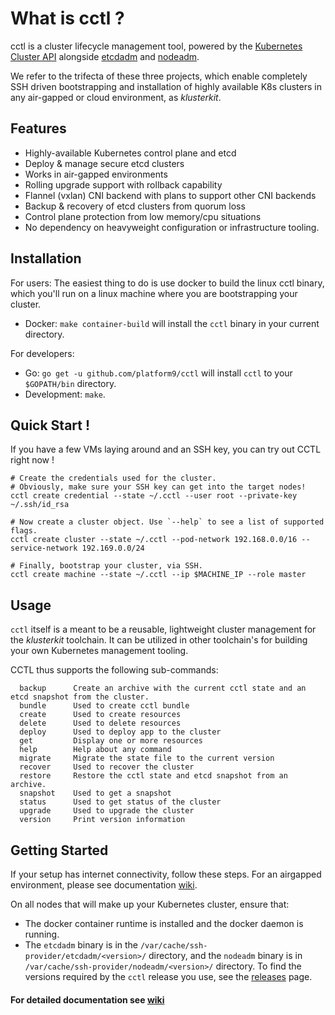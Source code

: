 # What is cctl ?

cctl is a cluster lifecycle management tool, powered by the [Kubernetes Cluster API](https://github.com/kubernetes-sigs/cluster-api) alongside [etcdadm](https://github.com/kubernetes-sigs/etcdadm) and [nodeadm](https://github.com/platform9/nodeadm).  

We refer to the trifecta of these three projects, which enable completely SSH driven bootstrapping and installation of highly available K8s clusters in any air-gapped or cloud environment, as _klusterkit_.

## Features

* Highly-available Kubernetes control plane and etcd
* Deploy & manage secure etcd clusters
* Works in air-gapped environments
* Rolling upgrade support with rollback capability
* Flannel (vxlan) CNI backend with plans to support other CNI backends
* Backup & recovery of etcd clusters from quorum loss
* Control plane protection from low memory/cpu situations
* No dependency on heavyweight configuration or infrastructure tooling.

## Installation

For users: The easiest thing to do is use docker to build the linux cctl binary, which you'll run on a linux machine where you are bootstrapping your cluster.

- Docker: `make container-build` will install the `cctl` binary in your current directory.

For developers: 
- Go: `go get -u github.com/platform9/cctl` will install `cctl` to your `$GOPATH/bin` directory.
- Development: `make`.

## Quick Start !

If you have a few VMs laying around and an SSH key, you can try out CCTL right now !  
```
# Create the credentials used for the cluster.  
# Obviously, make sure your SSH key can get into the target nodes!
cctl create credential --state ~/.cctl --user root --private-key ~/.ssh/id_rsa

# Now create a cluster object. Use `--help` to see a list of supported flags. 
cctl create cluster --state ~/.cctl --pod-network 192.168.0.0/16 --service-network 192.169.0.0/24

# Finally, bootstrap your cluster, via SSH.
cctl create machine --state ~/.cctl --ip $MACHINE_IP --role master
```

## Usage

`cctl` itself is a meant to be a reusable, lightweight cluster management for the _klusterkit_ toolchain.  It can be utilized in other toolchain's for building your own Kubernetes management tooling.  

CCTL thus supports the following sub-commands:

```
  backup      Create an archive with the current cctl state and an etcd snapshot from the cluster.
  bundle      Used to create cctl bundle
  create      Used to create resources
  delete      Used to delete resources
  deploy      Used to deploy app to the cluster
  get         Display one or more resources
  help        Help about any command
  migrate     Migrate the state file to the current version
  recover     Used to recover the cluster
  restore     Restore the cctl state and etcd snapshot from an archive.
  snapshot    Used to get a snapshot
  status      Used to get status of the cluster
  upgrade     Used to upgrade the cluster
  version     Print version information
```
## Getting Started 

If your setup has internet connectivity, follow these steps. For an airgapped environment, please see documentation [wiki](https://github.com/platform9/cctl/wiki).

On all nodes that will make up your Kubernetes cluster, ensure that:
- The docker container runtime is installed and the docker daemon is running.
- The `etcdadm` binary is in the `/var/cache/ssh-provider/etcdadm/<version>/` directory, and the `nodeadm` binary is in `/var/cache/ssh-provider/nodeadm/<version>/` directory. To find the versions required by the `cctl` release you use, see the [releases](https://github.com/platform9/cctl/releases) page.

#### For detailed documentation see [wiki](https://github.com/platform9/cctl/wiki)
